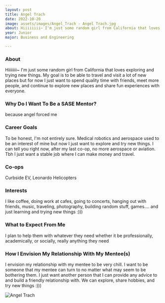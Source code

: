 ```yaml
---
layout: post
title: Angel Trach 
date: 2022-10-20
image: assets/images/Angel_Trach - Angel Trach.jpg
about: Hiiiiiiii~ I'm just some random girl from California that loves exploring and trying new things. My goal is to be able to travel and visit a lot of new places but for now I just want to spend quality time with friends, meet more people, and continue to explore new places and share fun experiences with everyone. 
year: Junior
major: Business and Engineering

---
```


### About

Hiiiiiiii~ I'm just some random girl from California that loves exploring and trying new things. My goal is to be able to travel and visit a lot of new places but for now I just want to spend quality time with friends, meet more people, and continue to explore new places and share fun experiences with everyone. 

### Why Do I Want To Be a SASE Mentor?

because angel forced me 

### Career Goals

To be honest, I'm not entirely sure. Medical robotics and aerospace used to be an interest of mine but now I just want to explore and try new things. I can tell you right now, after my last co-op, no more aerospace or aviation. Tbh I just want a stable job where I can make money and travel. 

### Co-ops

Curbside EV, Leonardo Helicopters

### Interests

I like coffee, doing work at cafes, going to concerts, hanging out with friends, music, traveling, photography, building random stuff, games.... and just learning and trying new things :)))

### What to Expect From Me

I plan to help them with whatever they need whether it be professionally, academically, or socially, really anything they need

### How I Envision My Relationship With My Mentee(s) 

I envision my relationship with my mentee to be very chill. I want to be someone that my mentee can turn to no matter what may seem to be bothering them. I just want another person that I can provide any advice to and build a friendly relationship with. We can explore, share hobbies, and try new things :)))

<div class="text-center my-5">
    <img src="https://sase-drexel.github.io/mentorship-2021/assets/images/Angel_Trach.jpg" alt="Angel Trach" class="rounded post-img" />
</div>
